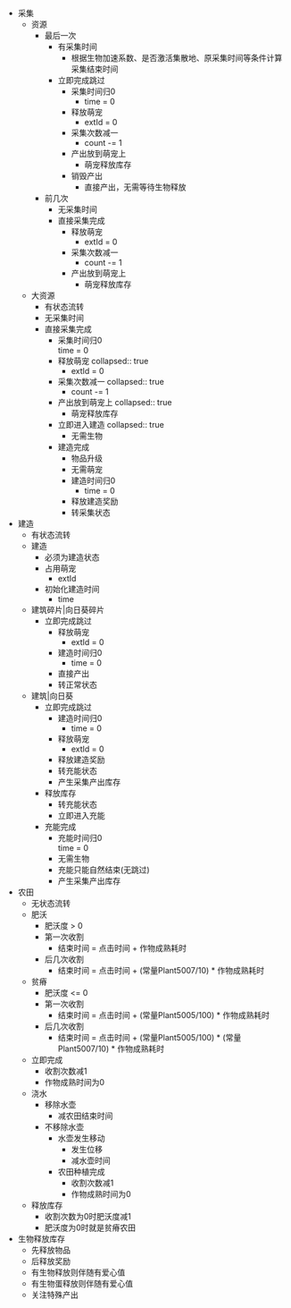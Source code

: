 - 采集
	- 资源
		- 最后一次
			- 有采集时间
				- 根据生物加速系数、是否激活集散地、原采集时间等条件计算采集结束时间
			- 立即完成跳过
				- 采集时间归0
					- time = 0
				- 释放萌宠
					- extId = 0
				- 采集次数减一
					- count -= 1
				- 产出放到萌宠上
					- 萌宠释放库存
				- 销毁产出
					- 直接产出，无需等待生物释放
		- 前几次
			- 无采集时间
			- 直接采集完成
				- 释放萌宠
					- extId = 0
				- 采集次数减一
					- count -= 1
				- 产出放到萌宠上
					- 萌宠释放库存
	- 大资源
		- 有状态流转
		- 无采集时间
		- 直接采集完成
			- 采集时间归0  
			  	time = 0
			- 释放萌宠
			  collapsed:: true
				- extId = 0
			- 采集次数减一
			  collapsed:: true
				- count -= 1
			- 产出放到萌宠上
			  collapsed:: true
				- 萌宠释放库存
			- 立即进入建造
			  collapsed:: true
				- 无需生物
			- 建造完成
				- 物品升级
				- 无需萌宠
				- 建造时间归0
					- time = 0
				- 释放建造奖励
				- 转采集状态
- 建造
	- 有状态流转
	- 建造
		- 必须为建造状态
		- 占用萌宠
			- extId
		- 初始化建造时间
			- time
	- 建筑碎片|向日葵碎片
		- 立即完成跳过
			- 释放萌宠
				- extId = 0
			- 建造时间归0
				- time = 0
			- 直接产出
			- 转正常状态
	- 建筑|向日葵
		- 立即完成跳过
			- 建造时间归0
				- time = 0
			- 释放萌宠
				- extId = 0
			- 释放建造奖励
			- 转充能状态
			- 产生采集产出库存
		- 释放库存
			- 转充能状态
			- 立即进入充能
		- 充能完成
			- 充能时间归0  
			  	time = 0
			- 无需生物
			- 充能只能自然结束(无跳过)
			- 产生采集产出库存
- 农田
	- 无状态流转
	- 肥沃
		- 肥沃度 > 0
		- 第一次收割
			- 结束时间 = 点击时间 + 作物成熟耗时
		- 后几次收割
			- 结束时间 = 点击时间 + (常量Plant5007/10) * 作物成熟耗时
	- 贫瘠
		- 肥沃度 <= 0
		- 第一次收割
			- 结束时间 = 点击时间 + (常量Plant5005/100) * 作物成熟耗时
		- 后几次收割
			- 结束时间 = 点击时间 + (常量Plant5005/100) * (常量Plant5007/10) * 作物成熟耗时
	- 立即完成
		- 收割次数减1
		- 作物成熟时间为0
	- 浇水
		- 移除水壶
			- 减农田结束时间
		- 不移除水壶
			- 水壶发生移动
				- 发生位移
				- 减水壶时间
			- 农田种植完成
				- 收割次数减1
				- 作物成熟时间为0
	- 释放库存
		- 收割次数为0时肥沃度减1
		- 肥沃度为0时就是贫瘠农田
- 生物释放库存
	- 先释放物品
	- 后释放奖励
	- 有生物释放则伴随有爱心值
	- 有生物蛋释放则伴随有爱心值
	- 关注特殊产出